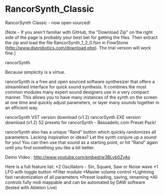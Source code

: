 RancorSynth_Classic
===================

RancorSynth Classic - now open sourced!

[Note - If you aren't familiar with GitHub, the "Download Zip" on the right side of the page is probably your best bet for getting the files. Then extract the zip and load the file RancorSynth_1_2_0.fsm in FlowStone (http://www.dsprobotics.com/download.php).  The trial version will work fine.]

rancorSynth

Because simplicity is a virtue. 

rancorSynth is a free and open sourced software synthesizer that offers a streamlined interface for quick sound synthesis. It combines the most common modules many expert sound designers use in a very compact manner. This allows you to have many instances of the synth on the screen at one time and quickly adjust parameters, or layer many sounds together in an efficient way.

rancorSynth VST version download (v1.2) 
rancorSynth EXE version download (v1.2) 
52 presets for rancorSynth - Bassadelic.com Preset Pack! 

rancorSynth also has a unique "Rand" button which quickly randomizes all parameters. Lacking inspiration or ideas? Let the synth conjure up a sound for you! You can then use that sound as a starting point, or hit "Rand" again until you find something you like a bit better. 

Demo Video : http://www.youtube.com/embed/w3BLyb0ZyAs

Here is a full feature list:
*2 Oscillators - Sin, Square, Saw or Noise wave
*1 LFO with toggle button
*Filter module
*Master volume control
*Lightning fast randomization of all parameters
*Preset loading, saving, renaming
*All controls fully midi mappable and can be automated by DAW software (tested with Ableton Live)
